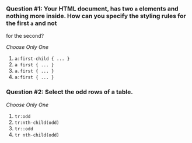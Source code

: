 ### Question #1: Your HTML document, has two `a` elements and nothing more inside. How can you specify the styling rules for the first `a` and not
for the second?

*Choose Only One*

1. `a:first-child { ... }`
2. `a first { ... }`
3. `a.first { ... }`
4. `a:first { ... }`

### Question #2: Select the odd rows of a table.

*Choose Only One*

1. `tr:odd`
2. `tr:nth-child(odd)`
3. `tr::odd`
4. `tr nth-child(odd)`

